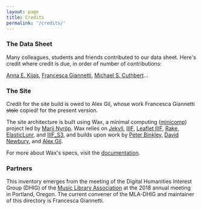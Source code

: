 ```yaml
---
layout: page
title: Credits
permalink: '/credits/'
---
```


### The Data Sheet

Many colleagues, students and friends contributed to our data sheet. Here's credit where credit is due, in order of number of contributions:

[Anna E. Kijas](https://twitter.com/anna_kijas), [Francesca Giannetti](https://twitter.com/jo_frankie), [Michael S. Cuthbert](https://twitter.com/mscuthbert)...


### The Site

Credit for the site build is owed to Alex Gil, whose work Francesca Giannetti ~~stole~~ copied! for the present version. 

The site architecture is built using Wax, a minimal computing ([minicomp](https://github.com/minicomp)) project led by [Marii Nyröp](http://marii.info/). Wax relies on [Jekyll](https://jekyllrb.com), [IIIF](http://iiif.io), [Leaflet IIIF](https://github.com/mejackreed/Leaflet-IIIF), [Rake](https://ruby.github.io/rake/), [ElasticLunr](http://elasticlunr.com/), and [IIIF_S3](https://github.com/cmoa/iiif_s3), and builds upon work by [Peter Binkley](https://github.com/pbinkley), [David Newbury](https://github.com/workergnome), and [Alex Gil](https://github.com/elotroalex).

For more about Wax's specs, visit the [documentation](https://minicomp.github.io/wiki/#/contributors?id=top).

### Partners

This inventory emerges from the meeting of the Digital Humanities Interest Group (DHIG) of the [Music Library Association](https://www.musiclibraryassoc.org/) at the 2018 annual meeting in Portland, Oregon. The current convener of the MLA-DHIG and maintainer of this directory is Francesca Giannetti. 






